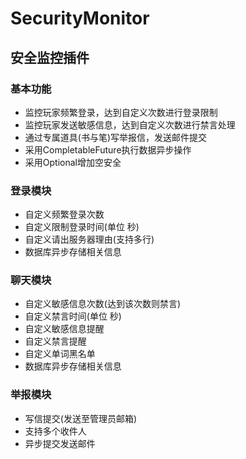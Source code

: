 # SecurityMonitor
## 安全监控插件
### 基本功能
* 监控玩家频繁登录，达到自定义次数进行登录限制
* 监控玩家发送敏感信息，达到自定义次数进行禁言处理
* 通过专属道具(书与笔)写举报信，发送邮件提交
* 采用CompletableFuture执行数据异步操作
* 采用Optional增加空安全
### 登录模块
* 自定义频繁登录次数
* 自定义限制登录时间(单位 秒)
* 自定义请出服务器理由(支持多行)
* 数据库异步存储相关信息
### 聊天模块
* 自定义敏感信息次数(达到该次数则禁言)
* 自定义禁言时间(单位 秒)
* 自定义敏感信息提醒
* 自定义禁言提醒
* 自定义单词黑名单
* 数据库异步存储相关信息
### 举报模块
* 写信提交(发送至管理员邮箱)
* 支持多个收件人
* 异步提交发送邮件